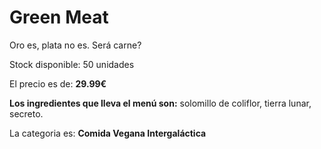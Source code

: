 # Green Meat

Oro es, plata no es. Será carne?

Stock disponible: 50 unidades

El precio es de: **29.99€**

**Los ingredientes que lleva el menú son:** solomillo de coliflor, tierra lunar, secreto.

La categoria es: **Comida Vegana Intergaláctica**



